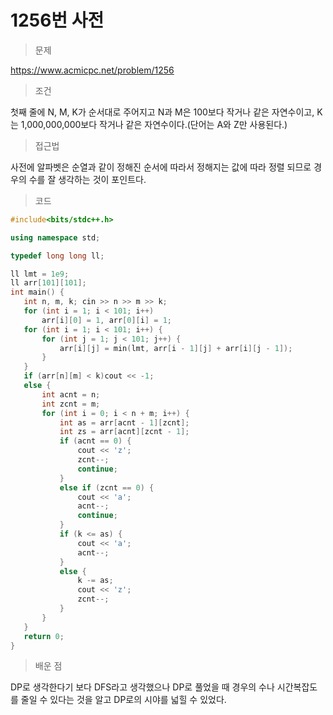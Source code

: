 # 1256번 사전

> 문제

https://www.acmicpc.net/problem/1256

> 조건

첫째 줄에 N, M, K가 순서대로 주어지고 N과 M은 100보다 작거나 같은 자연수이고, K는 1,000,000,000보다 작거나 같은 자연수이다.(단어는 A와 Z만 사용된다.)

> 접근법

사전에 알파벳은 순열과 같이 정해진 순서에 따라서 정해지는 값에 따라 정렬 되므로 경우의 수를 잘 생각하는 것이 포인트다.

> 코드

 ``` c++
#include<bits/stdc++.h>

using namespace std;

typedef long long ll;

ll lmt = 1e9;
ll arr[101][101];
int main() {
	int n, m, k; cin >> n >> m >> k;
	for (int i = 1; i < 101; i++)
		arr[i][0] = 1, arr[0][i] = 1;
	for (int i = 1; i < 101; i++) {
		for (int j = 1; j < 101; j++) {
			arr[i][j] = min(lmt, arr[i - 1][j] + arr[i][j - 1]);
		}
	}
	if (arr[n][m] < k)cout << -1;
	else {
		int acnt = n;
		int zcnt = m;
		for (int i = 0; i < n + m; i++) {
			int as = arr[acnt - 1][zcnt];
			int zs = arr[acnt][zcnt - 1];
			if (acnt == 0) {
				cout << 'z';
				zcnt--;
				continue;
			}
			else if (zcnt == 0) {
				cout << 'a';
				acnt--;
				continue;
			}
			if (k <= as) {
				cout << 'a';
				acnt--;
			}
			else {
				k -= as;
				cout << 'z';
				zcnt--;
			}
		}
	}
	return 0;
}
```

> 배운 점

DP로 생각한다기 보다 DFS라고 생각했으나 DP로 풀었을 때 경우의 수나 시간복잡도를 줄일 수 있다는 것을 알고 DP로의 시야를 넓힐 수 있었다.